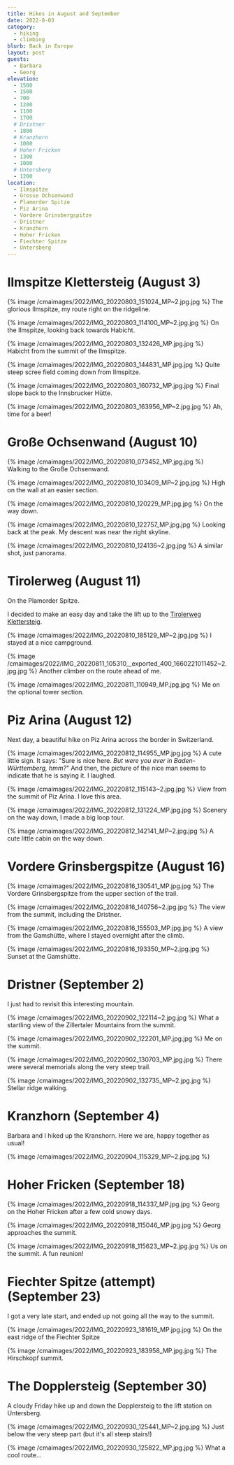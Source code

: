 ```yaml
---
title: Hikes in August and September
date: 2022-8-03
category:
  - hiking
  - climbing
blurb: Back in Europe
layout: post
guests:
  - Barbara
  - Georg
elevation:
  - 1500
  - 1500
  - 700
  - 1200
  - 1100
  - 1700
  # Dristner
  - 1800
  # Kranzhorn
  - 1000
  # Hoher Fricken
  - 1300
  - 1000
  # Untersberg
  - 1200
location:
  - Ilmspitze
  - Grosse Ochsenwand
  - Plamorder Spitze
  - Piz Arina
  - Vordere Grinsbergspitze
  - Dristner
  - Kranzhorn
  - Hoher Fricken
  - Fiechter Spitze
  - Untersberg
---
```


# Ilmspitze Klettersteig (August 3)

{% image /cmaimages/2022/IMG_20220803_151024_MP~2.jpg.jpg %}
The glorious Ilmspitze, my route right on the ridgeline.

{% image /cmaimages/2022/IMG_20220803_114100_MP~2.jpg.jpg %}
On the Ilmspitze, looking back towards Habicht.

{% image /cmaimages/2022/IMG_20220803_132426_MP.jpg.jpg %}
Habicht from the summit of the Ilmspitze.

{% image /cmaimages/2022/IMG_20220803_144831_MP.jpg.jpg %}
Quite steep scree field coming down from Ilmspitze.

{% image /cmaimages/2022/IMG_20220803_160732_MP.jpg.jpg %}
Final slope back to the Innsbrucker Hütte.

{% image /cmaimages/2022/IMG_20220803_163956_MP~2.jpg.jpg %}
Ah, time for a beer!

# Große Ochsenwand (August 10)

{% image /cmaimages/2022/IMG_20220810_073452_MP.jpg.jpg %}
Walking to the Große Ochsenwand.

{% image /cmaimages/2022/IMG_20220810_103409_MP~2.jpg.jpg %}
High on the wall at an easier section.

{% image /cmaimages/2022/IMG_20220810_120229_MP.jpg.jpg %}
On the way down.

{% image /cmaimages/2022/IMG_20220810_122757_MP.jpg.jpg %}
Looking back at the peak. My descent was near the right skyline.

{% image /cmaimages/2022/IMG_20220810_124136~2.jpg.jpg %}
A similar shot, just panorama.

# Tirolerweg (August 11)

On the Plamorder Spitze.

I decided to make an easy day and take the lift up to the
[Tirolerweg Klettersteig](https://www.bergsteigen.com/touren/klettersteig/tirolerweg-klettersteig/).

{% image /cmaimages/2022/IMG_20220810_185129_MP~2.jpg.jpg %}
I stayed at a nice campground.

{% image /cmaimages/2022/IMG_20220811_105310__exported_400_1660221011452~2.jpg.jpg %}
Another climber on the route ahead of me.

{% image /cmaimages/2022/IMG_20220811_110949_MP.jpg.jpg %}
Me on the optional tower section.

# Piz Arina (August 12)

Next day, a beautiful hike on Piz Arina across the border in Switzerland.

{% image /cmaimages/2022/IMG_20220812_114955_MP.jpg.jpg %}
A cute little sign. It says: "Sure is nice here. *But were you ever
in Baden-Württemberg, hmm?*" And then, the picture of the nice
man seems to indicate that he is saying it. I laughed.

{% image /cmaimages/2022/IMG_20220812_115143~2.jpg.jpg %}
View from the summit of Piz Arina. I love this area.

{% image /cmaimages/2022/IMG_20220812_131224_MP.jpg.jpg %}
Scenery on the way down, I made a big loop tour.

{% image /cmaimages/2022/IMG_20220812_142141_MP~2.jpg.jpg %}
A cute little cabin on the way down.

# Vordere Grinsbergspitze (August 16)

{% image /cmaimages/2022/IMG_20220816_130541_MP.jpg.jpg %}
The Vordere Grinsbergspitze from the upper section of the trail.

{% image /cmaimages/2022/IMG_20220816_140756~2.jpg.jpg %}
The view from the summit, including the Dristner.

{% image /cmaimages/2022/IMG_20220816_155503_MP.jpg.jpg %}
A view from the Gamshütte, where I stayed overnight after
the climb.

{% image /cmaimages/2022/IMG_20220816_193350_MP~2.jpg.jpg %}
Sunset at the Gamshütte.

# Dristner (September 2)

I just had to revisit this interesting mountain.

{% image /cmaimages/2022/IMG_20220902_122114~2.jpg.jpg %}
What a startling view of the Zillertaler Mountains from the summit.

{% image /cmaimages/2022/IMG_20220902_122201_MP.jpg.jpg %}
Me on the summit.

{% image /cmaimages/2022/IMG_20220902_130703_MP.jpg.jpg %}
There were several memorials along the very steep trail.

{% image /cmaimages/2022/IMG_20220902_132735_MP~2.jpg.jpg %}
Stellar ridge walking.

# Kranzhorn (September 4)

Barbara and I hiked up the Kranshorn. Here we are, happy together as
usual!

{% image /cmaimages/2022/IMG_20220904_115329_MP~2.jpg.jpg %}

# Hoher Fricken (September 18)

{% image /cmaimages/2022/IMG_20220918_114337_MP.jpg.jpg %}
Georg on the Hoher Fricken after a few cold snowy days.

{% image /cmaimages/2022/IMG_20220918_115046_MP.jpg.jpg %}
Georg approaches the summit.

{% image /cmaimages/2022/IMG_20220918_115623_MP~2.jpg.jpg %}
Us on the summit. A fun reunion!

# Fiechter Spitze (attempt) (September 23)

I got a very late start, and ended up not going all the way to the summit.

{% image /cmaimages/2022/IMG_20220923_181619_MP.jpg.jpg %}
On the east ridge of the Fiechter Spitze

{% image /cmaimages/2022/IMG_20220923_183958_MP.jpg.jpg %}
The Hirschkopf summit.

# The Dopplersteig (September 30)

A cloudy Friday hike up and down the Dopplersteig to the lift station
on Untersberg.

{% image /cmaimages/2022/IMG_20220930_125441_MP~2.jpg.jpg %}
Just below the very steep part (but it's all steep stairs!)

{% image /cmaimages/2022/IMG_20220930_125822_MP.jpg.jpg %}
What a cool route...

